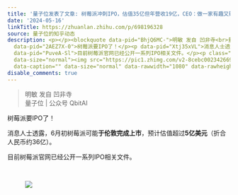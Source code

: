 ```yaml
---
title: '量子位发表了文章: 树莓派冲刺IPO，估值35亿但年营收19亿，CEO：做一家有趣又赚钱的公司'
date: '2024-05-16'
linkTitle: https://zhuanlan.zhihu.com/p/698196328
source: 量子位的知乎动态
description: <p></p><blockquote data-pid="BhjQ6MC-">明敏 发自 凹非寺<br>量子位 | 公众号 QbitAI</blockquote><p
  data-pid="2AEZ7X-0">树莓派要IPO了！</p><p data-pid="Xtj35xVL">消息人士透露，6月初树莓派可能<b>于伦敦完成上市</b>，预计估值超过<b>5亿美元</b>（折合人民币约36亿）。</p><p
  data-pid="PuveA-Sl">目前树莓派官网已经公开一系列IPO相关文件。</p><p class="ztext-empty-paragraph"><br></p><figure
  data-size="normal"><img src="https://pic1.zhimg.com/v2-8cebc0023426696845470233685bd140_1440w.jpg"
  data-caption="" data-size="normal" data-rawwidth="1080" data-rawheight="670" ...
disable_comments: true
---
```

<p></p><blockquote data-pid="BhjQ6MC-">明敏 发自 凹非寺<br>量子位 | 公众号 QbitAI</blockquote><p data-pid="2AEZ7X-0">树莓派要IPO了！</p><p data-pid="Xtj35xVL">消息人士透露，6月初树莓派可能<b>于伦敦完成上市</b>，预计估值超过<b>5亿美元</b>（折合人民币约36亿）。</p><p data-pid="PuveA-Sl">目前树莓派官网已经公开一系列IPO相关文件。</p><p class="ztext-empty-paragraph"><br></p><figure data-size="normal"><img src="https://pic1.zhimg.com/v2-8cebc0023426696845470233685bd140_1440w.jpg" data-caption="" data-size="normal" data-rawwidth="1080" data-rawheight="670" ...